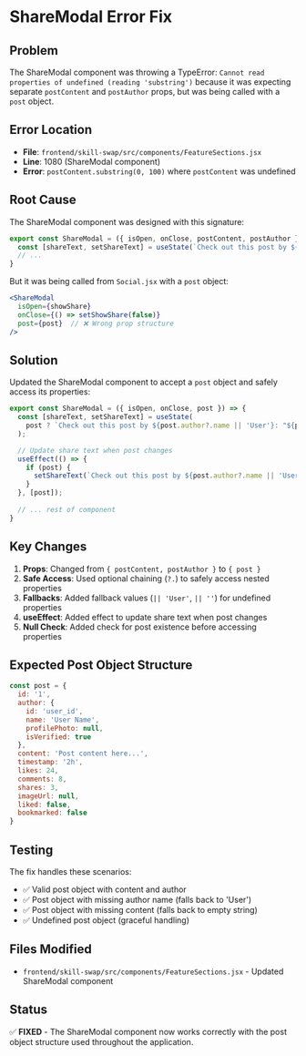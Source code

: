 # ShareModal Error Fix

## Problem
The ShareModal component was throwing a TypeError: `Cannot read properties of undefined (reading 'substring')` because it was expecting separate `postContent` and `postAuthor` props, but was being called with a `post` object.

## Error Location
- **File**: `frontend/skill-swap/src/components/FeatureSections.jsx`
- **Line**: 1080 (ShareModal component)
- **Error**: `postContent.substring(0, 100)` where `postContent` was undefined

## Root Cause
The ShareModal component was designed with this signature:
```jsx
export const ShareModal = ({ isOpen, onClose, postContent, postAuthor }) => {
  const [shareText, setShareText] = useState(`Check out this post by ${postAuthor}: "${postContent.substring(0, 100)}..."`);
  // ...
}
```

But it was being called from `Social.jsx` with a `post` object:
```jsx
<ShareModal 
  isOpen={showShare} 
  onClose={() => setShowShare(false)} 
  post={post}  // ❌ Wrong prop structure
/>
```

## Solution
Updated the ShareModal component to accept a `post` object and safely access its properties:

```jsx
export const ShareModal = ({ isOpen, onClose, post }) => {
  const [shareText, setShareText] = useState(
    post ? `Check out this post by ${post.author?.name || 'User'}: "${post.content?.substring(0, 100) || ''}..."` : ''
  );

  // Update share text when post changes
  useEffect(() => {
    if (post) {
      setShareText(`Check out this post by ${post.author?.name || 'User'}: "${post.content?.substring(0, 100) || ''}..."`);
    }
  }, [post]);
  
  // ... rest of component
}
```

## Key Changes
1. **Props**: Changed from `{ postContent, postAuthor }` to `{ post }`
2. **Safe Access**: Used optional chaining (`?.`) to safely access nested properties
3. **Fallbacks**: Added fallback values (`|| 'User'`, `|| ''`) for undefined properties
4. **useEffect**: Added effect to update share text when post changes
5. **Null Check**: Added check for post existence before accessing properties

## Expected Post Object Structure
```jsx
const post = {
  id: '1',
  author: {
    id: 'user_id',
    name: 'User Name',
    profilePhoto: null,
    isVerified: true
  },
  content: 'Post content here...',
  timestamp: '2h',
  likes: 24,
  comments: 8,
  shares: 3,
  imageUrl: null,
  liked: false,
  bookmarked: false
}
```

## Testing
The fix handles these scenarios:
- ✅ Valid post object with content and author
- ✅ Post object with missing author name (falls back to 'User')
- ✅ Post object with missing content (falls back to empty string)
- ✅ Undefined post object (graceful handling)

## Files Modified
- `frontend/skill-swap/src/components/FeatureSections.jsx` - Updated ShareModal component

## Status
✅ **FIXED** - The ShareModal component now works correctly with the post object structure used throughout the application. 